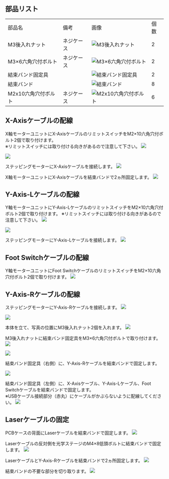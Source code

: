 ## 部品リスト
<table class="packing-list">
<tbody>
<tr>
<td>部品名</td>
<td>備考</td>
<td class="packing-img">画像</td>
<td>個数</td>
</tr>
<tr>
<td>M3後入れナット</td>
<td>ネジケース</td>
<td><img src="./images/07/p7-1.jpg" alt="M3後入れナット"></td>
<td>2</td>
</tr>
<tr>
<td>M3&times;6六角穴付ボルト</td>
<td>ネジケース</td>
<td><img src="./images/07/p7-2.jpg" alt="M3&times;6六角穴付ボルト"></td>
<td>2</td>
</tr>
<tr>
<td>結束バンド固定具</td>
<td></td>
<td><img src="./images/07/p7-3.jpg" alt="結束バンド固定具"></td>
<td>2</td>
</tr>
<tr>
<td>結束バンド</td>
<td></td>
<td><img src="./images/07/p7-4.jpg" alt="結束バンド"></td>
<td>8</td>
</tr>
<tr>
<td>M2x10六角穴付ボルト</td>
<td>ネジケース</td>
<td><img src="./images/07/p7-5.jpg" alt="M2x10六角穴付ボルト"></td>
<td>6</td>
</tr>
</tbody>
</table>

## X-Axisケーブルの配線
X軸モーターユニットにX-AxisケーブルのリミットスイッチをM2&times;10六角穴付ボルト2個で取り付けます。  
※リミットスイッチには取り付ける向きがあるので注意して下さい。
<img src="./images/07/mini-300mm_07_19.jpg">

<img src="./images/07/mini-300mm_07_20.jpg">

ステッピングモーターにX-Axisケーブルを接続します。
<img src="./images/07/mini-300mm_07_03.jpg">

X軸モーターユニットにX-Axisケーブルを結束バンドで2ヵ所固定します。
<img src="./images/07/mini-300mm_07_04.jpg">

## Y-Axis-Lケーブルの配線
Y軸モーターユニットにY-Axis-LケーブルのリミットスイッチをM2&times;10六角穴付ボルト2個で取り付けます。
※リミットスイッチには取り付ける向きがあるので注意して下さい。
<img src="./images/07/mini-300mm_07_21.jpg">

<img src="./images/07/mini-300mm_07_30.jpg">

ステッピングモーターにY-Axis-Lケーブルを接続します。
<img src="./images/07/mini-300mm_07_31.jpg">

## Foot Switchケーブルの配線
Y軸モーターユニットにFoot SwitchケーブルのリミットスイッチをM2&times;10六角穴付ボルト2個で取り付けます。
<img src="./images/07/mini-300mm_07_32.jpg">

## Y-Axis-Rケーブルの配線
ステッピングモーターにY-Axis-Rケーブルを接続します。
<img src="./images/07/mini-300mm_07_29.jpg">

<img src="./images/07/mini-300mm_07_09.jpg">

本体を立て、写真の位置にM3後入れナット2個を入れます。
<img src="./images/07/mini-300mm_07_22.jpg">

M3後入れナットに結束バンド固定具をM3&times;6六角穴付ボルトで取り付けます。
<img src="./images/07/mini-300mm_07_23.jpg">

<img src="./images/07/mini-300mm_07_24.jpg">

結束バンド固定具（右側）に、Y-Axis-Rケーブルを結束バンドで固定します。

<img src="./images/07/mini-300mm_07_25.jpg">

結束バンド固定具（左側）に、X-Axisケーブル、Y-Axis-Lケーブル、Foot Switchケーブルを結束バンドで固定します。  
※USBケーブル接続部分（赤丸）にケーブルがかぶらないように配線してください。
<img src="./images/07/mini-300mm_07_26.jpg">

## Laserケーブルの固定
PCBケースの背面にLaserケーブルを結束バンドで固定します。
<img src="./images/07/mini-300mm_07_16.jpg">

Laserケーブルの反対側を光学ステージのM4&times;8低頭ボルトに結束バンドで固定します。
<img src="./images/07/mini-300mm_07_17.jpg">

LaserケーブルとY-Axis-Rケーブルを結束バンドで2ヵ所固定します。
<img src="./images/07/mini-300mm_07_18.jpg">

結束バンドの不要な部分を切り取ります。
<img src="./images/07/mini-300mm_07_28.jpg">
